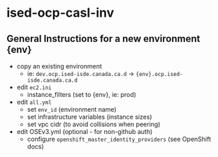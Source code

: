 # ised-ocp-casl-inv

## General Instructions for a new environment {env}
- copy an existing environment
    - ie: `dev.ocp.ised-isde.canada.ca.d` -> `{env}.ocp.ised-isde.canada.ca.d`
- edit `ec2.ini`
	- instance_filters (set to {env}, ie: prod)
- edit `all.yml`
	- set `env_id` (environment name)
	- set infrastructure variables (instance sizes)
	- set vpc cidr (to avoid collisions when peering)
- edit OSEv3.yml (optional - for non-github auth) 
	- configure `openshift_master_identity_providers` (see OpenShift docs)

